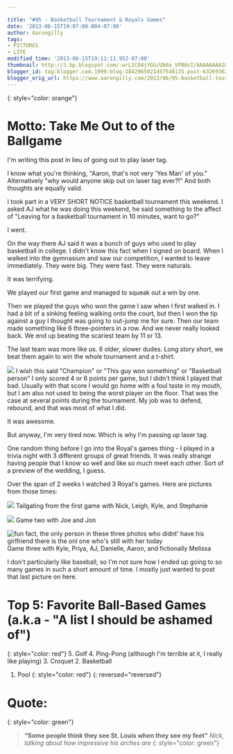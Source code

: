```yaml
---

title: "#95 - Basketball Tournament & Royals Games"
date: '2013-06-15T19:07:00.004-07:00'
author: Aarongilly
tags:
- PICTURES
- LIFE
modified_time: '2013-06-15T19:11:11.952-07:00'
thumbnail: http://3.bp.blogspot.com/-wrLICO4jYGU/Ub0a_VPB0zI/AAAAAAAA108/L3EQ8BpC-sU/s72-c/IMG_20130615_205327.jpg
blogger_id: tag:blogger.com,1999:blog-2842965021457548135.post-6326936270373529942
blogger_orig_url: https://www.aarongilly.com/2013/06/95-basketball-tournament-royals-games.html
---
```


{: style="color: orange"}
# Motto: Take Me Out to of the Ballgame

I'm writing this post in lieu of going out to play laser tag.

I know what you're thinking, "Aaron, that's not very 'Yes Man' of you." Alternatively "why would anyone skip out on laser tag ever?!" And both thoughts are equally valid. 

I took part in a VERY SHORT NOTICE basketball tournament this weekend. I asked AJ what he was doing this weekend, he said something to the affect of "Leaving for a basketball tournament in 10 minutes, want to go?"

I went.

On the way there AJ said it was a bunch of guys who used to play basketball in college. I didn't know this fact when I signed on board. When I walked into the gymnasium and saw our competition, I wanted to leave immediately. They were big. They were fast. They were naturals. 

It was terrifying.

We played our first game and managed to squeak out a win by one. 

Then we played the guys who won the game I saw when I first walked in. I had a bit of a sinking feeling walking onto the court, but then I won the tip against a guy I thought was going to out-jump me for sure. Then our team made something like 6 three-pointers in a row. And we never really looked back. We end up beating the scariest team by 11 or 13.

The last team was more like us. 6 older, slower dudes. Long story short, we beat them again to win the whole tournament and a t-shirt.

![](http://3.bp.blogspot.com/-wrLICO4jYGU/Ub0a_VPB0zI/AAAAAAAA108/L3EQ8BpC-sU/s400/IMG_20130615_205327.jpg)
I wish this said "Champion" or "This guy won something" or "Basketball person"
I only scored 4 or 6 points per game, but I didn't think I played that bad. Usually with that score I would go home with a foul taste in my mouth, but I am also not used to being the worst player on the floor. That was the case at several points during the tournament. My job was to defend, rebound, and that was most of what I did. 

It was awesome.

But anyway, I'm very tired now. Which is why I'm passing up laser tag.

One random thing before I go into the Royal's games thing - I played in a trivia night with 3 different groups of great friends. It was really strange having people that I know so well and like so much meet each other. Sort of a preview of the wedding, I guess.

Over the span of 2 weeks I watched 3 Royal's games. Here are pictures from those times:

![](http://4.bp.blogspot.com/-K3yDRlCWjs8/Ub0bWblSU5I/AAAAAAAA11E/8nNkDnykrrE/s640/IMG_20130511_155458.jpg)
Tailgating from the first game with Nick, Leigh, Kyle, and Stephanie

![](http://3.bp.blogspot.com/-fqDqntxL9UA/Ub0brS0xVXI/AAAAAAAA11M/5CeAHh1rJWw/s640/IMG_20130607_190850.jpg)
Game two with Joe and Jon

![fun fact, the only person in these three photos who didnt' have his girlfriend there is the onl one who's still with her today](http://2.bp.blogspot.com/-BaPPyIRCi_4/Ub0b4dGcZ5I/AAAAAAAA11U/YmDjVxPyzxU/s640/Photoshop+Melissa+into+Royals+Group.png)
Game three with Kyle, Priya, AJ, Danielle, Aaron, and fictionally Melissa

I don't particularly like baseball, so I'm not sure how I ended up going to so many games in such a short amount of time. I mostly just wanted to post that last picture on here.

# Top 5: Favorite Ball-Based Games (a.k.a - "A list I should be ashamed of")
{: style="color: red"}
5. Golf
4. Ping-Pong (although I'm terrible at it, I really like playing)
3. Croquet
2. Basketball
1. Pool
{: style="color: red"}
{: reversed="reversed"}

# Quote: 
{: style="color: green"}
> **“Some people think they see St. Louis when they see my feet”**
<cite>Nick, talking about how impressive his arches are</cite>
{: style="color: green"}